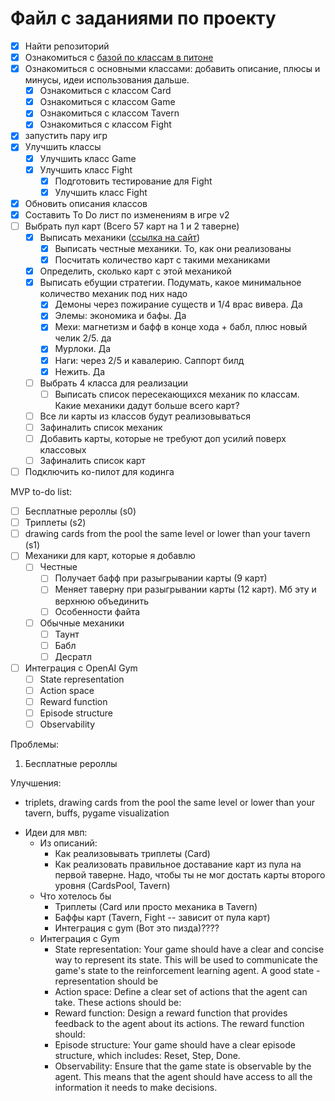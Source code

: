 # Файл с заданиями по проекту

- [x] Найти репозиторий
- [x] Ознакомиться с [базой по классам в питоне](https://devpractice.ru/python-lesson-14-classes-and-objects/)
- [x] Ознакомиться с основными классами: добавить описание, плюсы и минусы, идеи использования дальше. 
    - [x] Ознакомиться с классом Card
    - [x] Ознакомиться с классом Game
    - [x] Ознакомиться с классом Tavern
    - [x] Ознакомиться с классом Fight
- [x] запустить пару игр
- [x] Улучшить классы
    - [x] Улучшить класс Game
    - [x] Улучшить класс Fight
        - [x] Подготовить тестирование для Fight
        - [x] Улучшить класс Fight        
- [x] Обновить описания классов
- [x] Составить To Do лист по изменениям в игре v2
- [ ] Выбрать пул карт (Всего 57 карт на 1 и 2 таверне)
    - [x] Выписать механики ([ссылка на сайт](https://hearthstone.blizzard.com/en-us/battlegrounds?bgCardType=minion&bgGameMode=solos&keyword=battlecry%0A&tier=1%2C2))
        - [x] Выписать честные механики. То, как они реализованы
        - [x] Посчитать количество карт с такими механиками
    - [x] Определить, сколько карт с этой механикой
    - [x] Выписать ебущии стратегии. Подумать, какое минимальное количество механик под них надо
        - [x] Демоны через пожирание существ и 1/4 врас вивера. Да
        - [x] Элемы: экономика и бафы. Да
        - [x] Мехи: магнетизм и бафф в конце хода + бабл, плюс новый челик 2/5. да
        - [x] Мурлоки. Да
        - [x] Наги: через 2/5 и кавалерию. Саппорт билд
        - [x] Нежить. Да
    - [ ] Выбрать 4 класса для реализации
        - [ ] Выписать список пересекающихся механик по классам. Какие механики дадут больше всего карт?
    - [ ] Все ли карты из классов будут реализовываться
    - [ ] Зафиналить список механик
    - [ ] Добавить карты, которые не требуют доп усилий поверх классовых
    - [ ] Зафиналить список карт
    
- [ ] Подключить ко-пилот для кодинга

MVP to-do list:
- [ ] Бесплатные рероллы (s0)
- [ ] Триплеты (s2)
- [ ] drawing cards from the pool the same level or lower than your tavern (s1)
- [ ] Механики для карт, которые я добавлю
    - [ ] Честные
        - [ ] Получает бафф при разыгрывании карты (9 карт)
        - [ ] Меняет таверну при разыгрывании карты (12 карт). Мб эту и верхнюю объединить
        - [ ] Особенности файта
    - [ ] Обычные механики
        - [ ] Таунт
        - [ ] Бабл
        - [ ] Десратл
- [ ] Интеграция с OpenAI Gym
    - [ ] State representation
    - [ ] Action space
    - [ ] Reward function
    - [ ] Episode structure
    - [ ] Observability

Проблемы:
1. Бесплатные рероллы

Улучшения:
- triplets, drawing cards from the pool the same level or lower than your tavern, buffs, pygame visualization

* Идеи для мвп:
    + Из описаний:
        - Как реализовывать триплеты (Card)
        - Как реализовать правильное доставание карт из пула на первой таверне. Надо, чтобы ты не мог достать карты второго уровня (CardsPool, Tavern)
    + Что хотелось бы
        - Триплеты (Card или просто механика в Tavern)
        - Баффы карт (Tavern, Fight -- зависит от пула карт)
        - Интеграция с gym (Вот это пизда)????
    + Интеграция с Gym
        - State representation: Your game should have a clear and concise way to represent its state. This will be used to communicate the game's state to the reinforcement learning agent. A good state - representation should be
        - Action space: Define a clear set of actions that the agent can take. These actions should be:
        - Reward function: Design a reward function that provides feedback to the agent about its actions. The reward function should:
        - Episode structure: Your game should have a clear episode structure, which includes: Reset, Step, Done.
        - Observability: Ensure that the game state is observable by the agent. This means that the agent should have access to all the information it needs to make decisions.
